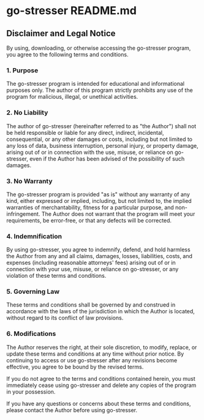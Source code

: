 # go-stresser README.md

## Disclaimer and Legal Notice

By using, downloading, or otherwise accessing the go-stresser program, you agree to the following terms and conditions.

### 1. Purpose

The go-stresser program is intended for educational and informational purposes only. The author of this program strictly prohibits any use of the program for malicious, illegal, or unethical activities.

### 2. No Liability

The author of go-stresser (hereinafter referred to as "the Author") shall not be held responsible or liable for any direct, indirect, incidental, consequential, or any other damages or costs, including but not limited to any loss of data, business interruption, personal injury, or property damage, arising out of or in connection with the use, misuse, or reliance on go-stresser, even if the Author has been advised of the possibility of such damages.

### 3. No Warranty

The go-stresser program is provided "as is" without any warranty of any kind, either expressed or implied, including, but not limited to, the implied warranties of merchantability, fitness for a particular purpose, and non-infringement. The Author does not warrant that the program will meet your requirements, be error-free, or that any defects will be corrected.

### 4. Indemnification

By using go-stresser, you agree to indemnify, defend, and hold harmless the Author from any and all claims, damages, losses, liabilities, costs, and expenses (including reasonable attorneys' fees) arising out of or in connection with your use, misuse, or reliance on go-stresser, or any violation of these terms and conditions.

### 5. Governing Law

These terms and conditions shall be governed by and construed in accordance with the laws of the jurisdiction in which the Author is located, without regard to its conflict of law provisions.

### 6. Modifications

The Author reserves the right, at their sole discretion, to modify, replace, or update these terms and conditions at any time without prior notice. By continuing to access or use go-stresser after any revisions become effective, you agree to be bound by the revised terms.

If you do not agree to the terms and conditions contained herein, you must immediately cease using go-stresser and delete any copies of the program in your possession.

If you have any questions or concerns about these terms and conditions, please contact the Author before using go-stresser.

